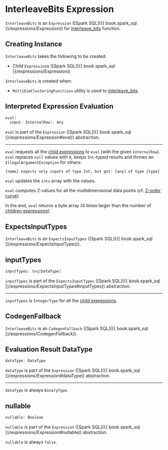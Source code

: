 # InterleaveBits Expression

`InterleaveBits` is an `Expression` ([Spark SQL]({{ book.spark_sql }}/expressions/Expression)) for [interleave_bits](MultiDimClusteringFunctions.md#interleave_bits) function.

## Creating Instance

`InterleaveBits` takes the following to be created:

* <span id="children"> Child `Expression`s ([Spark SQL]({{ book.spark_sql }}/expressions/Expression))

`InterleaveBits` is created when:

* `MultiDimClusteringFunctions` utility is used to [interleave_bits](MultiDimClusteringFunctions.md#interleave_bits)

## <span id="eval"> Interpreted Expression Evaluation

```scala
eval(
  input: InternalRow): Any
```

`eval` is part of the `Expression` ([Spark SQL]({{ book.spark_sql }}/expressions/Expression#eval)) abstraction.

---

`eval` requests all the [child expressions](#children) to `eval` (with the given `InternalRow`). `eval` replaces `null` values with `0`, keeps `Int`-typed results and throws an `IllegalArgumentException` for others:

```text
[name] expects only inputs of type Int, but got: [any] of type [type]
```

`eval` updates the `ints` array with the values.

`eval` computes Z-values for all the multidimensional data points (cf. [Z-order curve](https://en.wikipedia.org/wiki/Z-order_curve)).

In the end, `eval` returns a byte array (4 times larger than the number of [children expressions](#children)).

## <span id="ExpectsInputTypes"> ExpectsInputTypes

`InterleaveBits` is an `ExpectsInputTypes` ([Spark SQL]({{ book.spark_sql }}/expressions/ExpectsInputTypes)).

## <span id="inputTypes"> inputTypes

```scala
inputTypes: Seq[DataType]
```

`inputTypes` is part of the `ExpectsInputTypes` ([Spark SQL]({{ book.spark_sql }}/expressions/ExpectsInputTypes#inputTypes)) abstraction.

---

`inputTypes` is `IntegerType` for all the [child expressions](#children).

## <span id="CodegenFallback"> CodegenFallback

`InterleaveBits` is an `CodegenFallback` ([Spark SQL]({{ book.spark_sql }}/expressions/CodegenFallback)).

## <span id="dataType"> Evaluation Result DataType

```scala
dataType: DataType
```

`dataType` is part of the `Expression` ([Spark SQL]({{ book.spark_sql }}/expressions/Expression#dataType)) abstraction.

---

`dataType` is always `BinaryType`.

## <span id="nullable"> nullable

```scala
nullable: Boolean
```

`nullable` is part of the `Expression` ([Spark SQL]({{ book.spark_sql }}/expressions/Expression#nullable)) abstraction.

`nullable` is always `false`.
